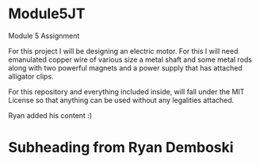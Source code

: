 # Module5JT
Module 5 Assignment 

For this project I will be designing an electric motor. For this I will need emanulated copper wire of various size a metal shaft and some metal rods along with two powerful magnets and a power supply that has attached alligator clips.

For this repository and everything included inside, will fall under the MIT License so that anything can be used without any legalities attached.

Ryan added his content :)

# Subheading from Ryan Demboski
